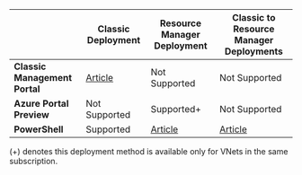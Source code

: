 |  | **Classic Deployment** | **Resource Manager Deployment** | **Classic to Resource Manager Deployments** |
|----------------------------------------|-------------|----------------------|---------------------------------|
| **Classic Management Portal** | [Article](/documentation/articles/virtual-networks-configure-vnet-to-vnet-connection/)  |  Not Supported |  Not Supported |
| **Azure Portal Preview** |  Not Supported | Supported+ |  Not Supported |
| **PowerShell** | Supported | [Article](/documentation/articles/vpn-gateway-vnet-vnet-rm-ps/) | [Article](/documentation/articles/virtual-networks-arm-asm-s2s/)

(+) denotes this deployment method is available only for VNets in the same subscription.


